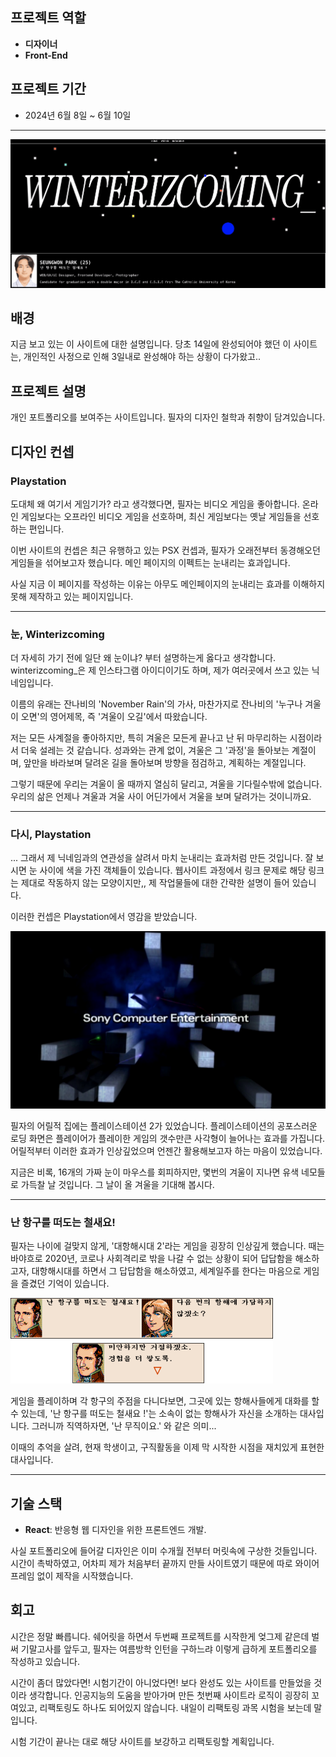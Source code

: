 ## 프로젝트 역할

- **디자이너**
- **Front-End**

## 프로젝트 기간

- 2024년 6월 8일 ~ 6월 10일

---
![Map](/img/winterizcoming/home.png)


## 배경

지금 보고 있는 이 사이트에 대한 설명입니다.
당초 14일에 완성되어야 했던 이 사이트는, 개인적인 사정으로 인해 3일내로 완성해야 하는 상황이 다가왔고..

## 프로젝트 설명

개인 포트폴리오를 보여주는 사이트입니다. 필자의 디자인 철학과 취향이 담겨있습니다.

## 디자인 컨셉

### Playstation

도대체 왜 여기서 게임기가? 라고 생각했다면, 필자는 비디오 게임을 좋아합니다.
온라인 게임보다는 오프라인 비디오 게임을 선호하며, 최신 게임보다는 옛날 게임들을 선호하는 편입니다.

이번 사이트의 컨셉은 최근 유행하고 있는 PSX 컨셉과, 필자가 오래전부터 동경해오던 게임들을 섞어보고자 했습니다.
메인 페이지의 이펙트는 눈내리는 효과입니다.

사실 지금 이 페이지를 작성하는 이유는 아무도 메인페이지의 눈내리는 효과를 이해하지 못해 제작하고 있는 페이지입니다.

***
### 눈, Winterizcoming

더 자세히 가기 전에 일단 왜 눈이냐? 부터 설명하는게 옳다고 생각합니다.
winterizcoming_은 제 인스타그램 아이디이기도 하며, 제가 여러곳에서 쓰고 있는 닉네임입니다.

이름의 유래는 잔나비의 'November Rain'의 가사, 마찬가지로 잔나비의 '누구나 겨울이 오면'의 영어제목, 즉 '겨울이 오길'에서 따왔습니다.

저는 모든 사계절을 좋아하지만, 특히 겨울은 모든게 끝나고 난 뒤 마무리하는 시점이라서 더욱 설레는 것 같습니다.
성과와는 관계 없이, 겨울은 그 '과정'을 돌아보는 계절이며, 앞만을 바라보며 달려온 길을 돌아보며 방향을 점검하고, 계획하는 계절입니다.

그렇기 때문에 우리는 겨울이 올 때까지 열심히 달리고, 겨울을 기다릴수밖에 없습니다. 우리의 삶은 언제나 겨울과 겨울 사이 어딘가에서 겨울을 보며 달려가는 것이니까요.
***
### 다시, Playstation

... 그래서 제 닉네임과의 연관성을 살려서 마치 눈내리는 효과처럼 만든 것입니다.
잘 보시면 눈 사이에 색을 가진 객체들이 있습니다. 웹사이트 과정에서 링크 문제로 해당 링크는 제대로 작동하지 않는 모양이지만,, 제 작업물들에 대한 간략한 설명이 들어 있습니다.

이러한 컨셉은 Playstation에서 영감을 받았습니다.

![startup](/img/winterizcoming/ps2_startup.jpg)

필자의 어릴적 집에는 플레이스테이션 2가 있었습니다. 플레이스테이션의 공포스러운 로딩 화면은 플레이어가 플레이한 게임의 갯수만큰 사각형이 늘어나는 효과를 가집니다. 어릴적부터 이러한 효과가 인상깊었으며 언젠간 활용해보고자 하는 마음이 있었습니다.

지금은 비록, 16개의 가짜 눈이 마우스를 회피하지만, 몇번의 겨울이 지나면 유색 네모들로 가득찰 날 것입니다.
그 날이 올 겨울을 기대해 봅시다.

***
### 난 항구를 떠도는 철새요!

필자는 나이에 걸맞지 않게, '대항해시대 2'라는 게임을 굉장히 인상깊게 했습니다. 때는 바야흐로 2020년, 코로나 사회격리로 밖을 나갈 수 없는 상황이 되어 답답함을 해소하고자, 대항해시대를 하면서 그 답답함을 해소하였고, 세계일주를 한다는 마음으로 게임을 즐겼던 기억이 있습니다.

![hanggu](/img/winterizcoming/hanggu.png)

게임을 플레이하며 각 항구의 주점을 다니다보면, 그곳에 있는 항해사들에게 대화를 할 수 있는데, '난 항구를 떠도는 철새요 !'는 소속이 없는 항해사가 자신을 소개하는 대사입니다. 그러니까 직역하자면, '난 무직이요.' 와 같은 의미...

이때의 추억을 살려, 현재 학생이고, 구직활동을 이제 막 시작한 시점을 재치있게 표현한 대사입니다.

***
## 기술 스택
- **React**: 반응형 웹 디자인을 위한 프론트엔드 개발.

사실 포트폴리오에 들어갈 디자인은 이미 수개월 전부터 머릿속에 구상한 것들입니다.
시간이 촉박하였고, 어차피 제가 처음부터 끝까지 만들 사이트였기 때문에 따로 와이어프레임 없이 제작을 시작했습니다.

## 회고

시간은 정말 빠릅니다. 쉐어릿을 하면서 두번째 프로젝트를 시작한게 엊그제 같은데 벌써 기말고사를 앞두고, 필자는 여름방학 인턴을 구하느랴 이렇게 급하게 포트폴리오를 작성하고 있습니다.

시간이 좀더 많았다면! 시험기간이 아니었다면! 보다 완성도 있는 사이트를 만들었을 것이라 생각합니다.
인공지능의 도움을 받아가며 만든 첫번째 사이트라 로직이 굉장히 꼬여있고, 리팩토링도 하나도 되어있지 않습니다. 내일이 리팩토링 과목 시험을 보는데 말입니다.

시험 기간이 끝나는 대로 해당 사이트를 보강하고 리팩토링할 계획입니다.